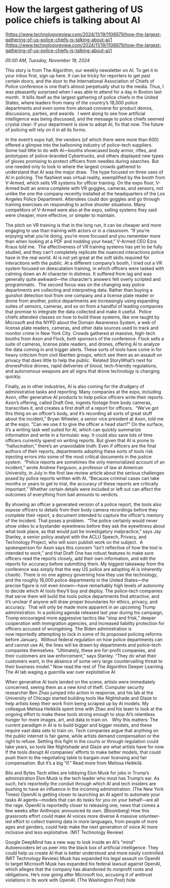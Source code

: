 # How the largest gathering of US police chiefs is talking about AI

[https://www.technologyreview.com/2024/11/19/1106979/how-the-largest-gathering-of-us-police-chiefs-is-talking-about-ai/](https://www.technologyreview.com/2024/11/19/1106979/how-the-largest-gathering-of-us-police-chiefs-is-talking-about-ai/)

*05:00 AM, Tuesday, November 19, 2024*

This story is from The Algorithm, our weekly newsletter on AI. To get it in your inbox first, sign up here. It can be tricky for reporters to get past certain doors, and the door to the International Association of Chiefs of Police conference is one that’s almost perpetually shut to the media. Thus, I was pleasantly surprised when I was able to attend for a day in Boston last month.   It bills itself as the largest gathering of police chiefs in the United States, where leaders from many of the country’s 18,000 police departments and even some from abroad convene for product demos, discussions, parties, and awards.  I went along to see how artificial intelligence was being discussed, and the message to police chiefs seemed crystal clear: If your department is slow to adopt AI, fix that now. The future of policing will rely on it in all its forms.

In the event’s expo hall, the vendors (of which there were more than 600) offered a glimpse into the ballooning industry of police-tech suppliers. Some had little to do with AI—booths showcased body armor, rifles, and prototypes of police-branded Cybertrucks, and others displayed new types of gloves promising to protect officers from needles during searches. But one needed only to look to where the largest crowds gathered to understand that AI was the major draw.  The hype focused on three uses of AI in policing. The flashiest was virtual reality, exemplified by the booth from V-Armed, which sells VR systems for officer training. On the expo floor, V-Armed built an arena complete with VR goggles, cameras, and sensors, not unlike the one the company recently installed at the headquarters of the Los Angeles Police Department. Attendees could don goggles and go through training exercises on responding to active shooter situations. Many competitors of V-Armed were also at the expo, selling systems they said were cheaper, more effective, or simpler to maintain.

The pitch on VR training is that in the long run, it can be cheaper and more engaging to use than training with actors or in a classroom. “If you’re enjoying what you’re doing, you’re more focused and you remember more than when looking at a PDF and nodding your head,” V-Armed CEO Ezra Kraus told me.  The effectiveness of VR training systems has yet to be fully studied, and they can’t completely replicate the nuanced interactions police have in the real world. AI is not yet great at the soft skills required for interactions with the public. At a different company’s booth, I tried out a VR system focused on deescalation training, in which officers were tasked with calming down an AI character in distress. It suffered from lag and was generally quite awkward—the character’s answers felt overly scripted and programmatic.  The second focus was on the changing way police departments are collecting and interpreting data. Rather than buying a gunshot detection tool from one company and a license plate reader or drone from another, police departments are increasingly using expanding suites of sensors, cameras, and so on from a handful of leading companies that promise to integrate the data collected and make it useful.  Police chiefs attended classes on how to build these systems, like one taught by Microsoft and the NYPD about the Domain Awareness System, a web of license plate readers, cameras, and other data sources used to track and monitor crime in New York City. Crowds gathered at massive, high-tech booths from Axon and Flock, both sponsors of the conference. Flock sells a suite of cameras, license plate readers, and drones, offering AI to analyze the data coming in and trigger alerts. These sorts of tools have come in for heavy criticism from civil liberties groups, which see them as an assault on privacy that does little to help the public.  Related StoryWhat’s next for dronesPolice drones, rapid deliveries of blood, tech-friendly regulations, and autonomous weapons are all signs that drone technology is changing quickly.

Finally, as in other industries, AI is also coming for the drudgery of administrative tasks and reporting. Many companies at the expo, including Axon, offer generative AI products to help police officers write their reports. Axon’s offering, called Draft One, ingests footage from body cameras, transcribes it, and creates a first draft of a report for officers.  “We’ve got this thing on an officer’s body, and it’s recording all sorts of great stuff about the incident,” Bryan Wheeler, a senior vice president at Axon, told me at the expo. “Can we use it to give the officer a head start?” On the surface, it’s a writing task well suited for AI, which can quickly summarize information and write in a formulaic way. It could also save lots of time officers currently spend on writing reports. But given that AI is prone to “hallucination,” there’s an unavoidable truth: Even if officers are the final authors of their reports, departments adopting these sorts of tools risk injecting errors into some of the most critical documents in the justice system.  “Police reports are sometimes the only memorialized account of an incident,” wrote Andrew Ferguson, a professor of law at American University, in July in the first law review article about the serious challenges posed by police reports written with AI. “Because criminal cases can take months or years to get to trial, the accuracy of these reports are critically important.” Whether certain details were included or left out can affect the outcomes of everything from bail amounts to verdicts.

By showing an officer a generated version of a police report, the tools also expose officers to details from their body camera recordings before they complete their report, a document intended to capture the officer’s memory of the incident. That poses a problem.  “The police certainly would never show video to a bystander eyewitness before they ask the eyewitness about what took place, as that would just be investigatory malpractice,” says Jay Stanley, a senior policy analyst with the ACLU Speech, Privacy, and Technology Project, who will soon publish work on the subject.  A spokesperson for Axon says this concern “isn’t reflective of how the tool is intended to work,” and that Draft One has robust features to make sure officers read the reports closely, add their own information, and edit the reports for accuracy before submitting them. My biggest takeaway from the conference was simply that the way US police are adopting AI is inherently chaotic. There is no one agency governing how they use the technology, and the roughly 18,000 police departments in the United States—the precise figure is not even known—have remarkably high levels of autonomy to decide which AI tools they’ll buy and deploy. The police-tech companies that serve them will build the tools police departments find attractive, and it’s unclear if anyone will draw proper boundaries for ethics, privacy, and accuracy.   That will only be made more apparent in an upcoming Trump administration. In a policing agenda released last year during his campaign, Trump encouraged more aggressive tactics like “stop and frisk,” deeper cooperation with immigration agencies, and increased liability protection for officers accused of wrongdoing. The Biden administration is now reportedly attempting to lock in some of its proposed policing reforms before January.  Without federal regulation on how police departments can and cannot use AI, the lines will be drawn by departments and police-tech companies themselves. “Ultimately, these are for-profit companies, and their customers are law enforcement,” says Stanley. “They do what their customers want, in the absence of some very large countervailing threat to their business model.”  Now read the rest of The Algorithm Deeper Learning The AI lab waging a guerrilla war over exploitative AI

When generative AI tools landed on the scene, artists were immediately concerned, seeing them as a new kind of theft. Computer security researcher Ben Zhao jumped into action in response, and his lab at the University of Chicago started building tools like Nightshade and Glaze to help artists keep their work from being scraped up by AI models. My colleague Melissa Heikkilä spent time with Zhao and his team to look at the ongoing effort to make these tools strong enough to stop AI’s relentless hunger for more images, art, and data to train on.   Why this matters: The current paradigm in AI is to build bigger and bigger models, and these require vast data sets to train on. Tech companies argue that anything on the public internet is fair game, while artists demand compensation or the right to refuse. Settling this fight in the courts or through regulation could take years, so tools like Nightshade and Glaze are what artists have for now. If the tools disrupt AI companies’ efforts to make better models, that could push them to the negotiating table to bargain over licensing and fair compensation. But it’s a big “if.” Read more from Melissa Heikkilä.

Bits and Bytes Tech elites are lobbying Elon Musk for jobs in Trump’s administration Elon Musk is the tech leader who most has Trump’s ear. As such, he’s reportedly the conduit through which AI and tech insiders are pushing to have an influence in the incoming administration. (The New York Times) OpenAI is getting closer to launching an AI agent to automate your tasks AI agents—models that can do tasks for you on your behalf—are all the rage. OpenAI is reportedly closer to releasing one, news that comes a few weeks after Anthropic announced its own. (Bloomberg) How this grassroots effort could make AI voices more diverse A massive volunteer-led effort to collect training data in more languages, from people of more ages and genders, could help make the next generation of voice AI more inclusive and less exploitative. (MIT Technology Review)

Google DeepMind has a new way to look inside an AI’s “mind” Autoencoders let us peer into the black box of artificial intelligence. They could help us create AI that is better understood and more easily controlled. (MIT Technology Review) Musk has expanded his legal assault on OpenAI to target Microsoft Musk has expanded his federal lawsuit against OpenAI, which alleges that the company has abandoned its nonprofit roots and obligations. He’s now going after Microsoft too, accusing it of antitrust violations in its work with OpenAI. (The Washington Post) hide

